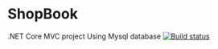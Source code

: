 # ShopBook
.NET Core MVC project Using Mysql database 
[![Build status](https://ci.appveyor.com/api/projects/status/y1xg8hgwacu2sj73?svg=true)](https://ci.appveyor.com/project/zhangyan232425/shopbook)



